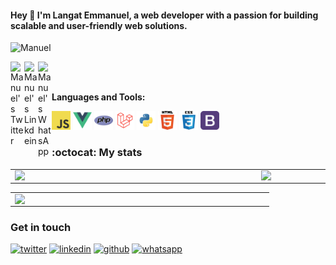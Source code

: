 #### Hey 👋 I'm Langat Emmanuel, a web developer with a passion for building scalable and user-friendly web solutions.
<p align="left"> <img src="https://komarev.com/ghpvc/?username=Manuel-kl &label=Profile%20views&color=0e75b6&style=flat" alt="Manuel" /> </p>


<a href="https://twitter.com/Manuelkl_">
  <img align="left" alt="Manuel's Twitter" width="22px" src="https://img.icons8.com/color/50/111111/twitter-squared.png" />
</a>
<a href="https://www.linkedin.com/in/elangat">
  <img align="left" alt="Manuel's Linkdein" width="22px" src="https://img.icons8.com/color/50/111111/linkedin.png" />
</a>
<a href="https://wa.me/+254743520021/?text=Hello%20Emmanuel...">
  <img align="left" alt="Manuel's WhatsApp" width="22px" src="https://img.icons8.com/color/50/000000/whatsapp.png" />
</a>

<br/>
<br/>

**Languages and Tools:**  


<code><img height="30" src="https://raw.githubusercontent.com/github/explore/80688e429a7d4ef2fca1e82350fe8e3517d3494d/topics/javascript/javascript.png"></code>
<code><img height="30" src="https://raw.githubusercontent.com/github/explore/80688e429a7d4ef2fca1e82350fe8e3517d3494d/topics/vue/vue.png"></code>
<code><img height="30" src="https://raw.githubusercontent.com/github/explore/80688e429a7d4ef2fca1e82350fe8e3517d3494d/topics/php/php.png"></code>
<code><img height="30" src="https://raw.githubusercontent.com/github/explore/80688e429a7d4ef2fca1e82350fe8e3517d3494d/topics/laravel/laravel.png"></code>
<code><img height="30" src="https://raw.githubusercontent.com/github/explore/80688e429a7d4ef2fca1e82350fe8e3517d3494d/topics/python/python.png"></code>
<code><img height="30" src="https://raw.githubusercontent.com/github/explore/80688e429a7d4ef2fca1e82350fe8e3517d3494d/topics/html/html.png"></code>
<code><img height="30" src="https://raw.githubusercontent.com/github/explore/80688e429a7d4ef2fca1e82350fe8e3517d3494d/topics/css/css.png"></code>
<code><img height="30" src="https://raw.githubusercontent.com/github/explore/80688e429a7d4ef2fca1e82350fe8e3517d3494d/topics/bootstrap/bootstrap.png"></code>

### :octocat: My stats
  <table>

  <tr>
      <td><img width="380px" align="left" src="https://github-readme-stats.vercel.app/api?username=Manuel-kl&show_icons=true&count_private=true&include_all_commits=true&theme=tokyonight"/></td>
    <td><img width="400px" align="right" src="https://github-readme-streak-stats.herokuapp.com/?user=Manuel-kl&show_icons=true&locale=en&layout=compact&theme=tokyonight"/></td>
  
  </tr>   
</table>

<table>


  <tr>
    <td><img width="400px" align="left" src="https://github-readme-stats.vercel.app/api/top-langs/?username=Manuel-kl&langs_count=10&layout=compact"/></td>
  </tr>
</table>

### Get in touch
<p>
  <a href="https://twitter.com/Manuelkl_"><img src="https://img.icons8.com/color/50/111111/twitter-squared.png" alt="twitter"/></a>
  <a href="https://www.linkedin.com/in/elangat"><img src="https://img.icons8.com/color/50/111111/linkedin.png" alt="linkedin"/></a>
  <a href="https://github.com/Manuel-kl"><img src="https://img.icons8.com/color/50/111111/github.png" alt="github"/></a>
  <a href="https://wa.me/+254743520021/?text=Hello%20Emmanuel..."><img src="https://img.icons8.com/color/50/000000/whatsapp.png" alt="whatsapp"/></a>
</p>
